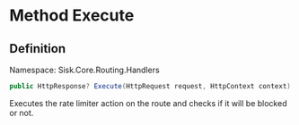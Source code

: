 # Method Execute

## Definition
Namespace: Sisk.Core.Routing.Handlers

```csharp
public HttpResponse? Execute(HttpRequest request, HttpContext context)
```

Executes the rate limiter action on the route and checks if it will be blocked or not.

